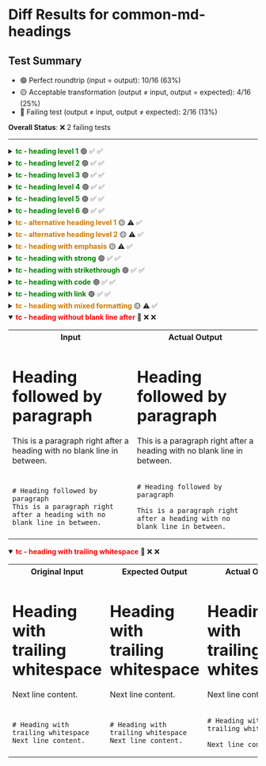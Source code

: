 # Diff Results for common-md-headings

## Test Summary

- 🟢 Perfect roundtrip (input = output): 10/16 (63%)
- 🟡 Acceptable transformation (output ≠ input, output = expected): 4/16 (25%)
- 🔴 Failing test (output ≠ input, output ≠ expected): 2/16 (13%)

**Overall Status**: ❌ 2 failing tests

---

<details >
<summary><span style="color:green; font-weight:bold;">tc - heading level 1</span> 🟢 <span title="Input = Output?">✅</span> <span title="Visual match?">✅</span></summary>

<table>
<tr>
<th style="width: 100%">Input / Output (identical)</th>
</tr>
<tr>
<td>

# Heading level 1

</td>
</tr>
<tr>
<td>

<pre><code># Heading level 1</code></pre>

</td>
</tr>
</table>

</details>

<details >
<summary><span style="color:green; font-weight:bold;">tc - heading level 2</span> 🟢 <span title="Input = Output?">✅</span> <span title="Visual match?">✅</span></summary>

<table>
<tr>
<th style="width: 100%">Input / Output (identical)</th>
</tr>
<tr>
<td>

## Heading level 2

</td>
</tr>
<tr>
<td>

<pre><code>## Heading level 2</code></pre>

</td>
</tr>
</table>

</details>

<details >
<summary><span style="color:green; font-weight:bold;">tc - heading level 3</span> 🟢 <span title="Input = Output?">✅</span> <span title="Visual match?">✅</span></summary>

<table>
<tr>
<th style="width: 100%">Input / Output (identical)</th>
</tr>
<tr>
<td>

### Heading level 3

</td>
</tr>
<tr>
<td>

<pre><code>### Heading level 3</code></pre>

</td>
</tr>
</table>

</details>

<details >
<summary><span style="color:green; font-weight:bold;">tc - heading level 4</span> 🟢 <span title="Input = Output?">✅</span> <span title="Visual match?">✅</span></summary>

<table>
<tr>
<th style="width: 100%">Input / Output (identical)</th>
</tr>
<tr>
<td>

#### Heading level 4

</td>
</tr>
<tr>
<td>

<pre><code>#### Heading level 4</code></pre>

</td>
</tr>
</table>

</details>

<details >
<summary><span style="color:green; font-weight:bold;">tc - heading level 5</span> 🟢 <span title="Input = Output?">✅</span> <span title="Visual match?">✅</span></summary>

<table>
<tr>
<th style="width: 100%">Input / Output (identical)</th>
</tr>
<tr>
<td>

##### Heading level 5

</td>
</tr>
<tr>
<td>

<pre><code>##### Heading level 5</code></pre>

</td>
</tr>
</table>

</details>

<details >
<summary><span style="color:green; font-weight:bold;">tc - heading level 6</span> 🟢 <span title="Input = Output?">✅</span> <span title="Visual match?">✅</span></summary>

<table>
<tr>
<th style="width: 100%">Input / Output (identical)</th>
</tr>
<tr>
<td>

###### Heading level 6

</td>
</tr>
<tr>
<td>

<pre><code>###### Heading level 6</code></pre>

</td>
</tr>
</table>

</details>

<details >
<summary><span style="color:#cc7700; font-weight:bold;">tc - alternative heading level 1</span> 🟡 <span title="Input = Output?">⚠️</span> <span title="Visual match?">✅</span></summary>

<table>
<tr>
<th style="width: 33%">Original Input</th>
<th style="width: 33%">Expected Output</th>
<th style="width: 33%">Actual Output</th>
</tr>
<tr>
<td>

Alternative Heading level 1
===========================

</td>
<td>

# Alternative Heading level 1

</td>
<td>

# Alternative Heading level 1

</td>
</tr>
<tr>
<td>

<pre><code>Alternative Heading level 1
===========================</code></pre>

</td>
<td>

<pre><code># Alternative Heading level 1</code></pre>

</td>
<td>

<pre><code># Alternative Heading level 1</code></pre>

</td>
</tr>
</table>

</details>

<details >
<summary><span style="color:#cc7700; font-weight:bold;">tc - alternative heading level 2</span> 🟡 <span title="Input = Output?">⚠️</span> <span title="Visual match?">✅</span></summary>

<table>
<tr>
<th style="width: 33%">Original Input</th>
<th style="width: 33%">Expected Output</th>
<th style="width: 33%">Actual Output</th>
</tr>
<tr>
<td>

Alternative Heading level 2
--------------------------

</td>
<td>

## Alternative Heading level 2

</td>
<td>

## Alternative Heading level 2

</td>
</tr>
<tr>
<td>

<pre><code>Alternative Heading level 2
--------------------------</code></pre>

</td>
<td>

<pre><code>## Alternative Heading level 2</code></pre>

</td>
<td>

<pre><code>## Alternative Heading level 2</code></pre>

</td>
</tr>
</table>

</details>

<details >
<summary><span style="color:#cc7700; font-weight:bold;">tc - heading with emphasis</span> 🟡 <span title="Input = Output?">⚠️</span> <span title="Visual match?">✅</span></summary>

<table>
<tr>
<th style="width: 33%">Original Input</th>
<th style="width: 33%">Expected Output</th>
<th style="width: 33%">Actual Output</th>
</tr>
<tr>
<td>

# Heading with *emphasis*

</td>
<td>

# Heading with _emphasis_

</td>
<td>

# Heading with _emphasis_

</td>
</tr>
<tr>
<td>

<pre><code># Heading with *emphasis*</code></pre>

</td>
<td>

<pre><code># Heading with _emphasis_</code></pre>

</td>
<td>

<pre><code># Heading with _emphasis_</code></pre>

</td>
</tr>
</table>

</details>

<details >
<summary><span style="color:green; font-weight:bold;">tc - heading with strong</span> 🟢 <span title="Input = Output?">✅</span> <span title="Visual match?">✅</span></summary>

<table>
<tr>
<th style="width: 100%">Input / Output (identical)</th>
</tr>
<tr>
<td>

## Heading with **strong**

</td>
</tr>
<tr>
<td>

<pre><code>## Heading with **strong**</code></pre>

</td>
</tr>
</table>

</details>

<details >
<summary><span style="color:green; font-weight:bold;">tc - heading with strikethrough</span> 🟢 <span title="Input = Output?">✅</span> <span title="Visual match?">✅</span></summary>

<table>
<tr>
<th style="width: 100%">Input / Output (identical)</th>
</tr>
<tr>
<td>

### Heading with ~~strikethrough~~

</td>
</tr>
<tr>
<td>

<pre><code>### Heading with ~~strikethrough~~</code></pre>

</td>
</tr>
</table>

</details>

<details >
<summary><span style="color:green; font-weight:bold;">tc - heading with code</span> 🟢 <span title="Input = Output?">✅</span> <span title="Visual match?">✅</span></summary>

<table>
<tr>
<th style="width: 100%">Input / Output (identical)</th>
</tr>
<tr>
<td>

#### Heading with `code`

</td>
</tr>
<tr>
<td>

<pre><code>#### Heading with `code`</code></pre>

</td>
</tr>
</table>

</details>

<details >
<summary><span style="color:green; font-weight:bold;">tc - heading with link</span> 🟢 <span title="Input = Output?">✅</span> <span title="Visual match?">✅</span></summary>

<table>
<tr>
<th style="width: 100%">Input / Output (identical)</th>
</tr>
<tr>
<td>

##### Heading with [link](https://example.com)

</td>
</tr>
<tr>
<td>

<pre><code>##### Heading with [link](https://example.com)</code></pre>

</td>
</tr>
</table>

</details>

<details >
<summary><span style="color:#cc7700; font-weight:bold;">tc - heading with mixed formatting</span> 🟡 <span title="Input = Output?">⚠️</span> <span title="Visual match?">✅</span></summary>

<table>
<tr>
<th style="width: 33%">Original Input</th>
<th style="width: 33%">Expected Output</th>
<th style="width: 33%">Actual Output</th>
</tr>
<tr>
<td>

###### Heading with mixed **bold** and *italic*

</td>
<td>

###### Heading with mixed **bold** and _italic_

</td>
<td>

###### Heading with mixed **bold** and _italic_

</td>
</tr>
<tr>
<td>

<pre><code>###### Heading with mixed **bold** and *italic*</code></pre>

</td>
<td>

<pre><code>###### Heading with mixed **bold** and _italic_</code></pre>

</td>
<td>

<pre><code>###### Heading with mixed **bold** and _italic_</code></pre>

</td>
</tr>
</table>

</details>

<details open>
<summary><span style="color:red; font-weight:bold;">tc - heading without blank line after</span> 🔴 <span title="Input = Output?">❌</span> <span title="Visual match?">❌</span></summary>

<table>
<tr>
<th style="width: 50%">Input</th>
<th style="width: 50%">Actual Output</th>
</tr>
<tr>
<td>

# Heading followed by paragraph
This is a paragraph right after a heading with no blank line in between.

</td>
<td>

# Heading followed by paragraph

This is a paragraph right after a heading with no blank line in between.

</td>
</tr>
<tr>
<td>

<pre><code># Heading followed by paragraph
This is a paragraph right after a heading with no blank line in between.</code></pre>

</td>
<td>

<pre><code># Heading followed by paragraph

This is a paragraph right after a heading with no blank line in between.</code></pre>

</td>
</tr>
</table>

</details>

<details open>
<summary><span style="color:red; font-weight:bold;">tc - heading with trailing whitespace</span> 🔴 <span title="Input = Output?">❌</span> <span title="Visual match?">❌</span></summary>

<table>
<tr>
<th style="width: 33%">Original Input</th>
<th style="width: 33%">Expected Output</th>
<th style="width: 33%">Actual Output</th>
</tr>
<tr>
<td>

# Heading with trailing whitespace   
Next line content.

</td>
<td>

# Heading with trailing whitespace
Next line content.

</td>
<td>

# Heading with trailing whitespace

Next line content.

</td>
</tr>
<tr>
<td>

<pre><code># Heading with trailing whitespace   
Next line content.</code></pre>

</td>
<td>

<pre><code># Heading with trailing whitespace
Next line content.</code></pre>

</td>
<td>

<pre><code># Heading with trailing whitespace

Next line content.</code></pre>

</td>
</tr>
</table>

</details>

